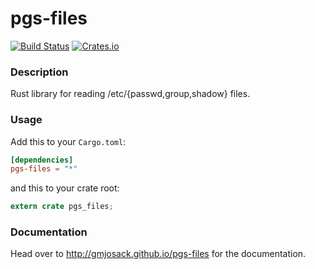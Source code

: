 # pgs-files

[![Build Status](https://travis-ci.org/gmjosack/pgs-files.png?branch=master)](https://travis-ci.org/gmjosack/pgs-files)
[![Crates.io](https://img.shields.io/crates/v/pgs-files.svg)](https://crates.io/crates/pgs-files)

### Description

Rust library for reading /etc/{passwd,group,shadow} files.

### Usage

Add this to your `Cargo.toml`:

```toml
[dependencies]
pgs-files = "*"
```

and this to your crate root:

```rust
extern crate pgs_files;
```

### Documentation

Head over to http://gmjosack.github.io/pgs-files for the documentation.


